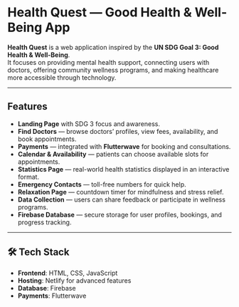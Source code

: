 # Health Quest — Good Health & Well-Being App

**Health Quest** is a web application inspired by the **UN SDG Goal 3: Good Health & Well-Being**.  
It focuses on providing mental health support, connecting users with doctors, offering community wellness programs, and making healthcare more accessible through technology.

---

##  Features
- **Landing Page** with SDG 3 focus and awareness.
- **Find Doctors** — browse doctors’ profiles, view fees, availability, and book appointments.
- **Payments** — integrated with **Flutterwave** for booking and consultations.
- **Calendar & Availability** — patients can choose available slots for appointments.
- **Statistics Page** — real-world health statistics displayed in an interactive format.
- **Emergency Contacts** — toll-free numbers for quick help.
- **Relaxation Page** — countdown timer for mindfulness and stress relief.
- **Data Collection** — users can share feedback or participate in wellness programs.
- **Firebase Database** — secure storage for user profiles, bookings, and progress tracking.

---

## 🛠️ Tech Stack
- **Frontend**: HTML, CSS, JavaScript
- **Hosting**: Netlify for advanced features
- **Database**: Firebase
- **Payments**: Flutterwave



